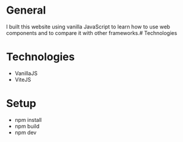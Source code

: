 # General

I built this website using vanilla JavaScript to learn how to use web components and to compare it with other frameworks.# Technologies

# Technologies

- VanillaJS
- ViteJS

# Setup

- npm install
- npm build
- npm dev
